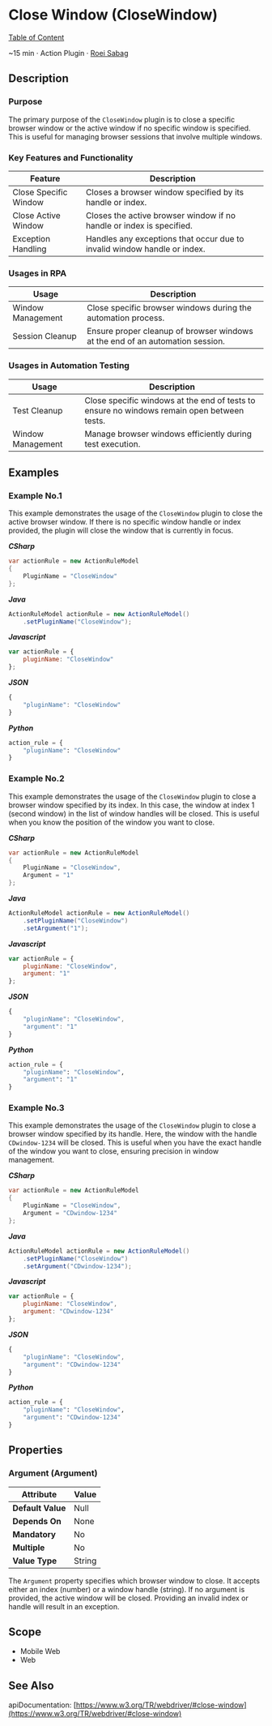 # Close Window (CloseWindow)

[Table of Content](../Home.md)  

~15 min · Action Plugin · [Roei Sabag](https://www.linkedin.com/in/roei-sabag-247aa18/)

## Description

### Purpose

The primary purpose of the `CloseWindow` plugin is to close a specific browser window or the active window if no specific window is specified. This is useful for managing browser sessions that involve multiple windows.

### Key Features and Functionality

| Feature               | Description                                                              |
|-----------------------|------------------------------------------------------------------------- |
| Close Specific Window | Closes a browser window specified by its handle or index.                |
| Close Active Window   | Closes the active browser window if no handle or index is specified.     |
| Exception Handling    | Handles any exceptions that occur due to invalid window handle or index. |

### Usages in RPA

| Usage             | Description                                                                   |
|-------------------|-------------------------------------------------------------------------------|
| Window Management | Close specific browser windows during the automation process.                 |
| Session Cleanup   | Ensure proper cleanup of browser windows at the end of an automation session. |

### Usages in Automation Testing

| Usage             | Description                                                                                |
|-------------------|--------------------------------------------------------------------------------------------|
| Test Cleanup      | Close specific windows at the end of tests to ensure no windows remain open between tests. |
| Window Management | Manage browser windows efficiently during test execution.                                  |

## Examples

### Example No.1

This example demonstrates the usage of the `CloseWindow` plugin to close the active browser window. 
If there is no specific window handle or index provided, the plugin will close the window that is currently in focus.

_**CSharp**_

```csharp
var actionRule = new ActionRuleModel
{
    PluginName = "CloseWindow"
};
```

_**Java**_

```java
ActionRuleModel actionRule = new ActionRuleModel()
    .setPluginName("CloseWindow");
```

_**Javascript**_

```js
var actionRule = {
    pluginName: "CloseWindow"
};
```

_**JSON**_

```js
{
    "pluginName": "CloseWindow"
}
```

_**Python**_

```python
action_rule = {
    "pluginName": "CloseWindow"
}
```
### Example No.2

This example demonstrates the usage of the `CloseWindow` plugin to close a browser window specified by its index. 
In this case, the window at index 1 (second window) in the list of window handles will be closed. 
This is useful when you know the position of the window you want to close.

_**CSharp**_

```csharp
var actionRule = new ActionRuleModel
{
    PluginName = "CloseWindow",
    Argument = "1"
};
```

_**Java**_

```java
ActionRuleModel actionRule = new ActionRuleModel()
    .setPluginName("CloseWindow")
    .setArgument("1");
```

_**Javascript**_

```js
var actionRule = {
    pluginName: "CloseWindow",
    argument: "1"
};
```

_**JSON**_

```js
{
    "pluginName": "CloseWindow",
    "argument": "1"
}
```

_**Python**_

```python
action_rule = {
    "pluginName": "CloseWindow",
    "argument": "1"
}
```
### Example No.3

This example demonstrates the usage of the `CloseWindow` plugin to close a browser window specified by its handle. 
Here, the window with the handle `CDwindow-1234` will be closed. 
This is useful when you have the exact handle of the window you want to close, ensuring precision in window management.

_**CSharp**_

```csharp
var actionRule = new ActionRuleModel
{
    PluginName = "CloseWindow",
    Argument = "CDwindow-1234"
};
```

_**Java**_

```java
ActionRuleModel actionRule = new ActionRuleModel()
    .setPluginName("CloseWindow")
    .setArgument("CDwindow-1234");
```

_**Javascript**_

```js
var actionRule = {
    pluginName: "CloseWindow",
    argument: "CDwindow-1234"
};
```

_**JSON**_

```js
{
    "pluginName": "CloseWindow",
    "argument": "CDwindow-1234"
}
```

_**Python**_

```python
action_rule = {
    "pluginName": "CloseWindow",
    "argument": "CDwindow-1234"
}
```

## Properties

### Argument (Argument)

| Attribute         | Value             |
|-------------------|-------------------|
| **Default Value** | Null              |
| **Depends On**    | None              |
| **Mandatory**     | No                |
| **Multiple**      | No                |
| **Value Type**    | String|Number     |

The `Argument` property specifies which browser window to close. 
It accepts either an index (number) or a window handle (string). 
If no argument is provided, the active window will be closed. 
Providing an invalid index or handle will result in an exception.

## Scope

* Mobile Web
* Web
## See Also

apiDocumentation: [https://www.w3.org/TR/webdriver/#close-window](https://www.w3.org/TR/webdriver/#close-window)
